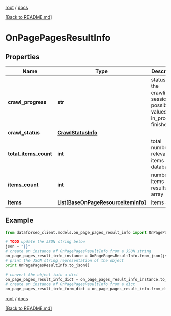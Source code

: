 [root](./../ "root") / [docs](./ "docs")

[[Back to README.md]](./../README.md "[Back to README.md]")

# OnPagePagesResultInfo

## Properties

Name | Type | Description | Notes
------------ | ------------- | ------------- | -------------
**crawl_progress** | **str** | status of the crawling session possible values: in_progress, finished | [optional]
**crawl_status** | [**CrawlStatusInfo**](CrawlStatusInfo.md) |  | [optional]
**total_items_count** | **int** | total number of relevant items in the database | [optional]
**items_count** | **int** | number of items in the results array | [optional]
**items** | [**List[BaseOnPageResourceItemInfo]**](BaseOnPageResourceItemInfo.md) | items array | [optional]

## Example

```python
from dataforseo_client.models.on_page_pages_result_info import OnPagePagesResultInfo

# TODO update the JSON string below
json = "{}"
# create an instance of OnPagePagesResultInfo from a JSON string
on_page_pages_result_info_instance = OnPagePagesResultInfo.from_json(json)
# print the JSON string representation of the object
print OnPagePagesResultInfo.to_json()

# convert the object into a dict
on_page_pages_result_info_dict = on_page_pages_result_info_instance.to_dict()
# create an instance of OnPagePagesResultInfo from a dict
on_page_pages_result_info_form_dict = on_page_pages_result_info.from_dict(on_page_pages_result_info_dict)
```

  

[root](./../ "root") / [docs](./ "docs")

[[Back to README.md]](./../README.md "[Back to README.md]")